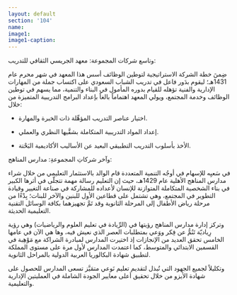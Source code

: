 ```yaml
---
layout: default
section: '104'
name:
image1: 
image1-caption: 
---
```

وتاسع شركات المجموعة: معهد الجريسي الثقافي للتدريب:

ضِمنَ خطة الشركة الاستراتيجية لتوطين الوظائف أسس هذا المعهد في شهر محرم عام 1431هـ؛ ليقوم بدَور فاعل في تدريب الشباب السعودي على اكتساب جملة من المهارات الإدارية والفنية تؤهله للقيام بدوره المأمول في البناء والتنمية، مما يسهم في توطين الوظائف وخدمة المجتمع، ويولي المعهد اهتماماً بالغاً بإعداد البرامج التدريبية المتميزة من خلال:

- اختيار عناصر التدريب المؤهِّلة ذات الخبرة والمهارة.

- إعداد المواد التدريبية المتكاملة بشقَّيها النظري والعملي.

- الأخذ بأسلوب التدريب التطبيقي البعيد عن الأساليب الأكاديمية البَحْتة. 

وآخر شركاتِ المجموعةِ: مدارس المناهج:

في سَعيِه للإسهام في أوجُه التنمية المتعددة قام الوالد بالاستثمار التعليمي من خلال شراء مدارس المناهج الأهلية عام 1429هـ، حيث إن التعليم رسالة مهمة تتجلّى في أثرها الكبير في بناء الشخصية المتكاملة المتوازنة للإنسان لأعداده للمشاركة في صناعة التغيير وقيادة التطوير في المجتمع، وهي تشتمل على قطاعين الأول للبنين والآخر للبنات؛ بِدْءًا من مرحلة رياض الأطفال إلى المرحلة الثانوية وقد تَمَّ تجهيزهما بكافة الوسائل التقنية التعليمية الحديثة.

وتركز إدارة مدارس المناهج رؤيتها في (الرِّيادة في تعليم العلوم والرياضيات) وهي رؤية رِياديّة تَنُمُّ عن فِكر ووَعي بمتطلبات العصر الذي نعيش فيه، وها هي الآن في عامها الخامس تحقق العديد من الإنجازات إذ اختيرت المدارس لمبادرة الشراكة مع مَوْهِبة في القسمين الابتدائي والمتوسط، كما اعتمدت المدارس لأول مرة على مستوى المملكة لتطبيق شهادة البكالوريا العربية الدولية بالمراحل الثانوية.

وتكليلاً لجميع الجهود التي تُبذل لتقديم تعليم نَوعي متمَيَّز تسعى المدارس للحصول على شهادة الأيزو من خلال تحقيق أعلى معايير الجودة الشاملة في العمليتين الإدارية والتعليمية.
